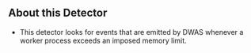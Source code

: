 ## About this Detector

* This detector looks for events that are emitted by DWAS whenever a worker process exceeds an imposed memory limit.
